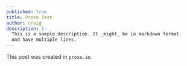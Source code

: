 ```yaml
---
published: true
title: Prose Test
author: craig
description: |-
  This is a sample description. It _might_ be in markdown format.
  And have multiple lines.
---
```

This post was created in `prose.io`.
